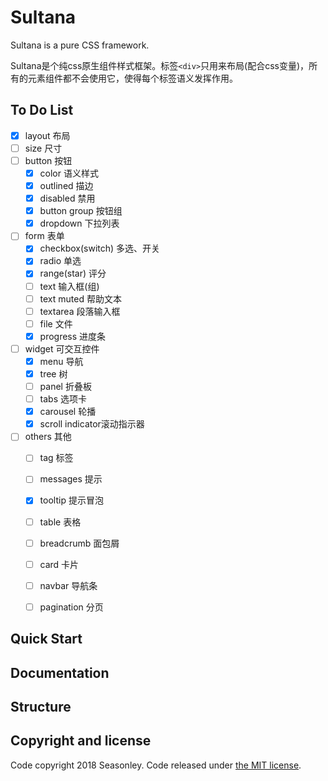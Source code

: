 # Sultana
Sultana is a pure CSS framework.

Sultana是个纯css原生组件样式框架。标签`<div>`只用来布局(配合css变量)，所有的元素组件都不会使用它，使得每个标签语义发挥作用。

## To Do List
* [x] layout 布局
* [ ] size 尺寸
* [ ] button 按钮
    * [x] color 语义样式
    * [x] outlined 描边
    * [x] disabled 禁用
    * [x] button group 按钮组
    * [x] dropdown 下拉列表
* [ ] form 表单
    * [x] checkbox(switch) 多选、开关
    * [x] radio 单选
    * [x] range(star) 评分
    * [ ] text 输入框(组)
    * [ ] text muted 帮助文本
    * [ ] textarea 段落输入框
    * [ ] file 文件
    * [x] progress 进度条
* [ ] widget 可交互控件
    * [x] menu 导航
    * [x] tree 树
    * [ ] panel 折叠板
    * [ ] tabs 选项卡
    * [x] carousel 轮播
    * [x] scroll indicator滚动指示器
* [ ] others 其他
    * [ ] tag 标签
    * [ ] messages 提示
    * [x] tooltip 提示冒泡
    * [ ] table 表格
    * [ ] breadcrumb 面包屑
    * [ ] card 卡片
    * [ ] navbar 导航条
    * [ ] pagination 分页


## Quick Start

## Documentation

## Structure

## Copyright and license
Code copyright 2018 Seasonley. Code released under [the MIT license](https://github.com/Seasonley/Sultana/blob/master/LICENSE).